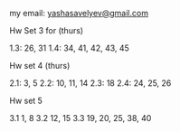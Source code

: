 my email: yashasavelyev@gmail.com

Hw Set 3 for (thurs)

1.3: 26, 31
1.4: 34, 41, 42, 43, 45

Hw set 4 (thurs)

2.1: 3, 5
2.2: 10, 11, 14
2.3: 18
2.4: 24, 25, 26

Hw set 5 

3.1 1, 8
3.2 12, 15
3.3 19, 20, 25, 38, 40
